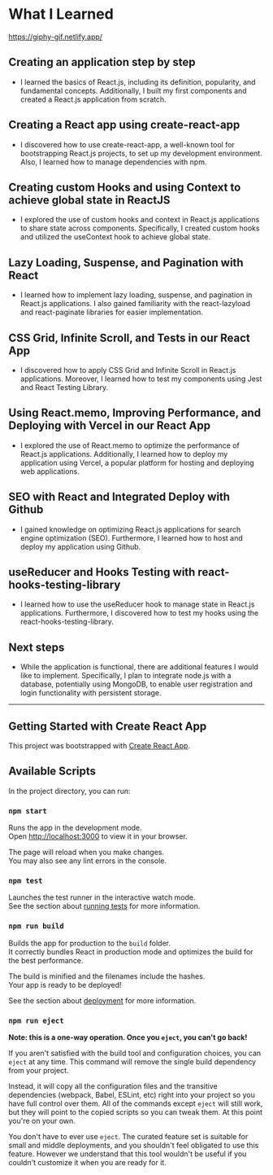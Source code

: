 # What I Learned

https://giphy-gif.netlify.app/

## Creating an application step by step

- I learned the basics of React.js, including its definition, popularity, and fundamental concepts. Additionally, I built my first components and created a React.js application from scratch.

## Creating a React app using create-react-app

- I discovered how to use create-react-app, a well-known tool for bootstrapping React.js projects, to set up my development environment. Also, I learned how to manage dependencies with npm.

## Creating custom Hooks and using Context to achieve global state in ReactJS

- I explored the use of custom hooks and context in React.js applications to share state across components. Specifically, I created custom hooks and utilized the useContext hook to achieve global state.

## Lazy Loading, Suspense, and Pagination with React

- I learned how to implement lazy loading, suspense, and pagination in React.js applications. I also gained familiarity with the react-lazyload and react-paginate libraries for easier implementation.

## CSS Grid, Infinite Scroll, and Tests in our React App

- I discovered how to apply CSS Grid and Infinite Scroll in React.js applications. Moreover, I learned how to test my components using Jest and React Testing Library.

## Using React.memo, Improving Performance, and Deploying with Vercel in our React App

- I explored the use of React.memo to optimize the performance of React.js applications. Additionally, I learned how to deploy my application using Vercel, a popular platform for hosting and deploying web applications.

## SEO with React and Integrated Deploy with Github

- I gained knowledge on optimizing React.js applications for search engine optimization (SEO). Furthermore, I learned how to host and deploy my application using Github.

## useReducer and Hooks Testing with react-hooks-testing-library

- I learned how to use the useReducer hook to manage state in React.js applications. Furthermore, I discovered how to test my hooks using the react-hooks-testing-library.

## Next steps

- While the application is functional, there are additional features I would like to implement. Specifically, I plan to integrate node.js with a database, potentially using MongoDB, to enable user registration and login functionality with persistent storage.

---

## Getting Started with Create React App

This project was bootstrapped with [Create React App](https://github.com/facebook/create-react-app).

## Available Scripts

In the project directory, you can run:

### `npm start`

Runs the app in the development mode.\
Open [http://localhost:3000](http://localhost:3000) to view it in your browser.

The page will reload when you make changes.\
You may also see any lint errors in the console.

### `npm test`

Launches the test runner in the interactive watch mode.\
See the section about [running tests](https://facebook.github.io/create-react-app/docs/running-tests) for more information.

### `npm run build`

Builds the app for production to the `build` folder.\
It correctly bundles React in production mode and optimizes the build for the best performance.

The build is minified and the filenames include the hashes.\
Your app is ready to be deployed!

See the section about [deployment](https://facebook.github.io/create-react-app/docs/deployment) for more information.

### `npm run eject`

**Note: this is a one-way operation. Once you `eject`, you can't go back!**

If you aren't satisfied with the build tool and configuration choices, you can `eject` at any time. This command will remove the single build dependency from your project.

Instead, it will copy all the configuration files and the transitive dependencies (webpack, Babel, ESLint, etc) right into your project so you have full control over them. All of the commands except `eject` will still work, but they will point to the copied scripts so you can tweak them. At this point you're on your own.

You don't have to ever use `eject`. The curated feature set is suitable for small and middle deployments, and you shouldn't feel obligated to use this feature. However we understand that this tool wouldn't be useful if you couldn't customize it when you are ready for it.
